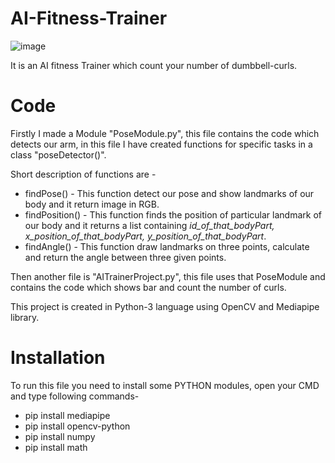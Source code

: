 # AI-Fitness-Trainer
![image](https://user-images.githubusercontent.com/86593289/129444651-1d11134c-6caa-4259-85b1-2a44f6ff98a2.png)

It is an AI fitness Trainer which count your number of dumbbell-curls.
# Code
Firstly I made a Module "PoseModule.py", this file contains the code which detects our arm, in this file I have created functions for specific tasks in a class "poseDetector()".

Short description of functions are -

* findPose() - This function detect our pose and show landmarks of our body and it return image in RGB.
* findPosition() - This function finds the position of particular landmark of our body and it returns a list containing *id_of_that_bodyPart, x_position_of_that_bodyPart, y_position_of_that_bodyPart*.
* findAngle() - This function draw landmarks on three points, calculate and return the angle between three given points.

Then another file is "AITrainerProject.py", this file uses that PoseModule and contains the code which shows bar and count the number of curls.

This project is created in Python-3 language using OpenCV and Mediapipe library.

# Installation
To run this file you need to install some PYTHON modules, open your CMD and type following commands-

* pip install mediapipe
* pip install opencv-python
* pip install numpy
* pip install math

